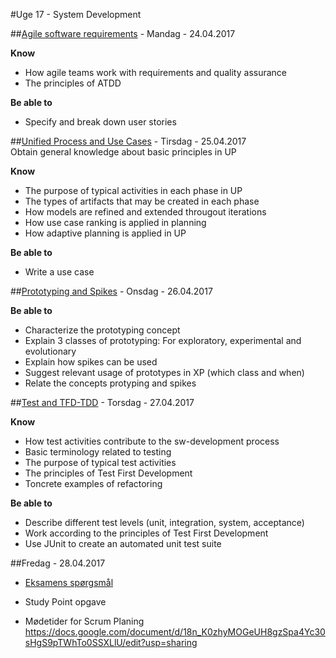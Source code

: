 #Uge 17 - System Development

##[Agile software requirements](Agile_software_requirements.md) - Mandag - 24.04.2017

**Know**
- How agile teams work with requirements and quality assurance
- The principles of ATDD

**Be able to**
- Specify and break down user stories 

##[Unified Process and Use Cases](Unified_Process_and_Use_Cases.md) - Tirsdag - 25.04.2017  
Obtain general knowledge about basic principles in UP

**Know**
- The purpose of typical activities in each phase in UP
- The types of artifacts that may be created in each phase
- How models are refined and extended througout iterations
- How use case ranking is applied in planning
- How adaptive planning is applied in UP

**Be able to**
- Write a use case

##[Prototyping and Spikes](Prototyping_and_Spikes.md) - Onsdag - 26.04.2017

**Be able to**
- Characterize the prototyping concept
- Explain 3 classes of prototyping: For exploratory, experimental and evolutionary
- Explain how spikes can be used
- Suggest relevant usage of prototypes in XP (which class and when)
- Relate the concepts protyping and spikes

##[Test and TFD-TDD](Test_and_TFD-TDD.md) - Torsdag - 27.04.2017

**Know**
- How test activities contribute to the sw-development process
- Basic terminology related to testing
- The purpose of typical test activities
- The principles of Test First Development
- Toncrete examples of refactoring

**Be able to**
- Describe different test levels (unit, integration, system, acceptance)
- Work according to the principles of Test First Development
- Use JUnit to create an automated unit test suite

##Fredag - 28.04.2017
* [Eksamens spørgsmål](Exam_Questions_week_2.pdf)
* Study Point opgave

* Mødetider for Scrum Planing
https://docs.google.com/document/d/18n_K0zhyMOGeUH8gzSpa4Yc30sHgS9pTWhTo0SSXLlU/edit?usp=sharing 

